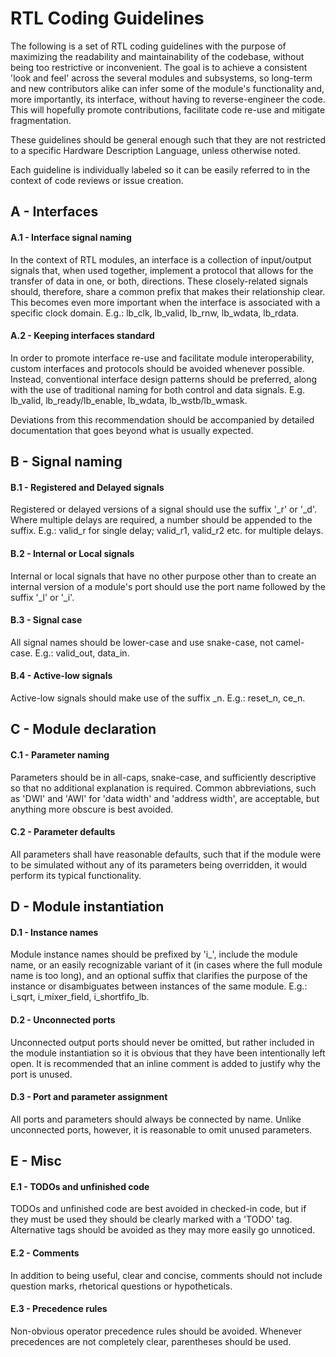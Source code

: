 RTL Coding Guidelines
=====================

The following is a set of RTL coding guidelines with the purpose of maximizing the readability and maintainability
of the codebase, without being too restrictive or inconvenient. The goal is to achieve a consistent 'look and feel'
across the several modules and subsystems, so long-term and new contributors alike can infer some of the
module's functionality and, more importantly, its interface, without having to reverse-engineer the code. This will
hopefully promote contributions, facilitate code re-use and mitigate fragmentation.

These guidelines should be general enough such that they are not restricted to a specific Hardware Description Language, unless otherwise noted.

Each guideline is individually labeled so it can be easily referred to in the context of code reviews or issue creation.

A - Interfaces
--

#### A.1 - Interface signal naming
In the context of RTL modules, an interface is a collection of input/output signals that, when used together, implement
a protocol that allows for the transfer of data in one, or both, directions. These closely-related signals should, therefore,
share a common prefix that makes their relationship clear. This becomes even more important when the interface is associated
with a specific clock domain. E.g.: lb_clk, lb_valid, lb_rnw, lb_wdata, lb_rdata.


#### A.2 - Keeping interfaces standard
In order to promote interface re-use and facilitate module interoperability, custom interfaces and protocols should be avoided
whenever possible. Instead, conventional interface design patterns should be preferred, along with the use of traditional naming
for both control and data signals. E.g. lb_valid, lb_ready/lb_enable, lb_wdata, lb_wstb/lb_wmask.

Deviations from this recommendation should be accompanied by detailed documentation that goes beyond what is usually expected.

B - Signal naming
--

#### B.1 - Registered and Delayed signals
Registered or delayed versions of a signal should use the suffix '_r' or '_d'. Where multiple delays are required,
a number should be appended to the suffix. E.g.: valid_r for single delay; valid_r1, valid_r2 etc. for multiple delays.

#### B.2 - Internal or Local signals
Internal or local signals that have no other purpose other than to create an internal version of a module's port should
use the port name followed by the suffix '_l' or '_i'.

#### B.3 - Signal case
All signal names should be lower-case and use snake-case, not camel-case. E.g.: valid_out, data_in.

#### B.4 - Active-low signals
Active-low signals should make use of the suffix _n. E.g.: reset_n, ce_n.

C - Module declaration
--

#### C.1 - Parameter naming
Parameters should be in all-caps, snake-case, and sufficiently descriptive so that no additional explanation is required.
Common abbreviations, such as 'DWI' and 'AWI' for 'data width' and 'address width', are acceptable, but anything
more obscure is best avoided.

#### C.2 - Parameter defaults
All parameters shall have reasonable defaults, such that if the module were to be simulated without any of its parameters
being overridden, it would perform its typical functionality.

D - Module instantiation
--

#### D.1 - Instance names
Module instance names should be prefixed by 'i_', include the module name, or an easily recognizable variant of it (in cases where the
full module name is too long), and an optional suffix that clarifies the purpose of the instance or disambiguates between
instances of the same module. E.g.: i_sqrt, i_mixer_field, i_shortfifo_lb.

#### D.2 - Unconnected ports
Unconnected output ports should never be omitted, but rather included in the module instantiation so it is obvious that they
have been intentionally left open. It is recommended that an inline comment is added to justify why the port is unused.

#### D.3 - Port and parameter assignment
All ports and parameters should always be connected by name. Unlike unconnected ports, however, it is reasonable to omit unused parameters.

E - Misc
--

#### E.1 - TODOs and unfinished code
TODOs and unfinished code are best avoided in checked-in code, but if they must be used they should be clearly marked with a 'TODO' tag. Alternative
tags should be avoided as they may more easily go unnoticed.

#### E.2 - Comments
In addition to being useful, clear and concise, comments should not include question marks, rhetorical questions or hypotheticals.

#### E.3 - Precedence rules
Non-obvious operator precedence rules should be avoided. Whenever precedences are not completely clear, parentheses should be used.
